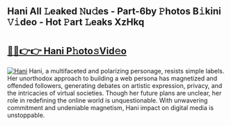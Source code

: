 ## Hani All 𝙻eaked 𝙽u𝚍es - Part-6by 𝙿hotos B𝚒kini 𝚅𝚒deo - Hot 𝙿art 𝙻eaks XzHkq

# <h2><a href="http://ld6s4a.urlbe.top/?page=Hani">🔗🔗👉👉 Hani P𝚑oto𝚜Vid𝚎o</a></h2>

[![Hani](https://i.imgur.com/eBuTRDB.gif)](http://ld6s4a.urlbe.top/?page=Hani)
Hani, a multifaceted and polarizing personage, resists simple labels. Her unorthodox approach to building a web persona has magnetized and offended followers, generating debates on artistic expression, privacy, and the intricacies of virtual societies. Though her future plans are unclear, her role in redefining the online world is unquestionable. With unwavering commitment and undeniable magnetism, Hani impact on digital media is unstoppable.
